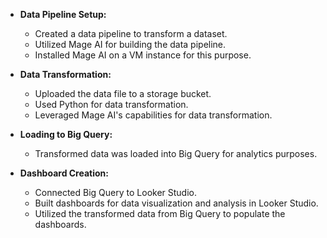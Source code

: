 - **Data Pipeline Setup:**
  - Created a data pipeline to transform a dataset.
  - Utilized Mage AI for building the data pipeline.
  - Installed Mage AI on a VM instance for this purpose.

- **Data Transformation:**
  - Uploaded the data file to a storage bucket.
  - Used Python for data transformation.
  - Leveraged Mage AI's capabilities for data transformation.

- **Loading to Big Query:**
  - Transformed data was loaded into Big Query for analytics purposes.

- **Dashboard Creation:**
  - Connected Big Query to Looker Studio.
  - Built dashboards for data visualization and analysis in Looker Studio.
  - Utilized the transformed data from Big Query to populate the dashboards.

